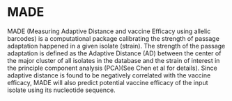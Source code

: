 # MADE
MADE (Measuring Adaptive Distance and vaccine Efficacy using allelic barcodes) is a computational package calibrating the strength of passage adaptation happened in a given isolate (strain). The strength of the passage adaptation is defined as the Adaptive Distance (AD) between the center of the major cluster of all isolates in the database and the strain of interest in the principle component analysis (PCA)(See Chen et al for details). Since adaptive distance is found to be negatively correlated with the vaccine efficacy, MADE will also predict potential vaccine efficacy of the input isolate using its nucleotide sequence.  
